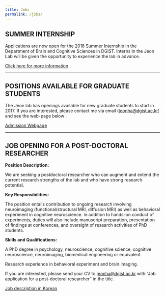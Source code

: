 ```yaml
---
title: Jobs
permalink: /jobs/
---
```


## **SUMMER INTERNSHIP**
Applications are now open for the 2018 Summer Internship in the Department of Brain and Cognitive Sciences in DGIST. Interns in the Jeon Lab will be given the opportunity to experience the lab in advance.

[Click here for more information](https://brain.dgist.ac.kr/sub0602/articles/view/tableid/korean-notice/id/855)

<hr>

## **POSITIONS AVAILABLE FOR GRADUATE STUDENTS**
The Jeon lab has openings available for new graduate students to start in 2017. If you are interested, please contact me via email (jeonha@dgist.ac.kr) and see the web-page below .

[Admission Webpage](http://admission.dgist.ac.kr/site/dgist_admission/menu/430.do)
<hr>

## **JOB OPENING FOR A POST-DOCTORAL RESEARCHER**
**Position Description:**

We are seeking a postdoctoral researcher who can augment and extend the current research strengths of the lab and who have strong research potential.


**Key Responsibilities:**

The position entails contribution to ongoing research involving neuroimaging (functional/structural MRI, diffusion MRI) as well as behavioral experiment in cognitive neuroscience. In addition to hands-on conduct of experiments, duties will also include manuscript preparation, presentation of findings at conferences, and oversight of research activities of PhD students.



**Skills and Qualifications:**

A PhD degree in psychology, neuroscience, cognitive science, cognitive neuroscience, neuroimaging, biomedical engineering or equivalent.

Research experience in behavioral experiment and brain imaging.



If you are interested, please send your CV to jeonha@dgist.ac.kr with "Job application for a post-doctoral researcher" in the title.

[Job description in Korean](http://www.ibric.org/myboard/read.php?Board=job_recruit&id=487778&selflevel=-1)


